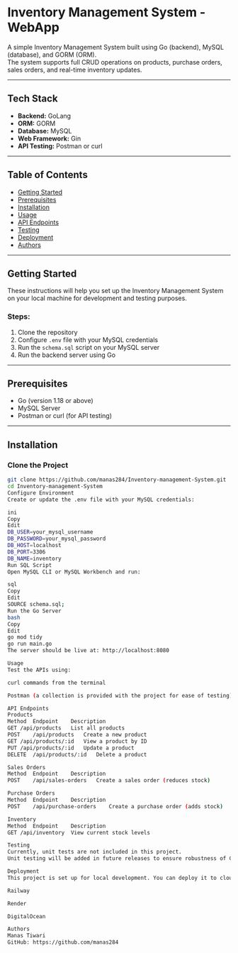 # Inventory Management System - WebApp

A simple Inventory Management System built using Go (backend), MySQL (database), and GORM (ORM).  
The system supports full CRUD operations on products, purchase orders, sales orders, and real-time inventory updates.

---

## Tech Stack

- **Backend:** GoLang  
- **ORM:** GORM  
- **Database:** MySQL  
- **Web Framework:** Gin  
- **API Testing:** Postman or curl

---

## Table of Contents

- [Getting Started](#getting-started)  
- [Prerequisites](#prerequisites)  
- [Installation](#installation)  
- [Usage](#usage)  
- [API Endpoints](#api-endpoints)  
- [Testing](#testing)  
- [Deployment](#deployment)  
- [Authors](#authors)  

---

## Getting Started

These instructions will help you set up the Inventory Management System on your local machine for development and testing purposes.

### Steps:

1. Clone the repository  
2. Configure `.env` file with your MySQL credentials  
3. Run the `schema.sql` script on your MySQL server  
4. Run the backend server using Go  

---

## Prerequisites

- Go (version 1.18 or above)  
- MySQL Server  
- Postman or curl (for API testing)  

---

## Installation

### Clone the Project

```bash
git clone https://github.com/manas284/Inventory-management-System.git
cd Inventory-management-System
Configure Environment
Create or update the .env file with your MySQL credentials:

ini
Copy
Edit
DB_USER=your_mysql_username
DB_PASSWORD=your_mysql_password
DB_HOST=localhost
DB_PORT=3306
DB_NAME=inventory
Run SQL Script
Open MySQL CLI or MySQL Workbench and run:

sql
Copy
Edit
SOURCE schema.sql;
Run the Go Server
bash
Copy
Edit
go mod tidy
go run main.go
The server should be live at: http://localhost:8080

Usage
Test the APIs using:

curl commands from the terminal

Postman (a collection is provided with the project for ease of testing)

API Endpoints
Products
Method	Endpoint	Description
GET	/api/products	List all products
POST	/api/products	Create a new product
GET	/api/products/:id	View a product by ID
PUT	/api/products/:id	Update a product
DELETE	/api/products/:id	Delete a product

Sales Orders
Method	Endpoint	Description
POST	/api/sales-orders	Create a sales order (reduces stock)

Purchase Orders
Method	Endpoint	Description
POST	/api/purchase-orders	Create a purchase order (adds stock)

Inventory
Method	Endpoint	Description
GET	/api/inventory	View current stock levels

Testing
Currently, unit tests are not included in this project.
Unit testing will be added in future releases to ensure robustness of CRUD operations and inventory updates.

Deployment
This project is set up for local development. You can deploy it to cloud platforms like:

Railway

Render

DigitalOcean

Authors
Manas Tiwari
GitHub: https://github.com/manas284

